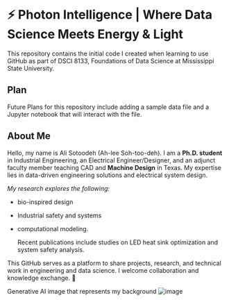 # **⚡ Photon Intelligence | Where Data Science Meets Energy & Light**
This repository contains the initial code I created when learning to use GitHub as part of DSCI 8133, Foundations of Data Science at 
Mississippi State University.

## **Plan**
Future Plans for this repository include adding a sample data file and a Jupyter notebook that will interact with the file. 

## **About Me**
Hello, my name is Ali Sotoodeh (Ah-lee Soh-too-deh). I am a **Ph.D. student** in Industrial Engineering, an Electrical Engineer/Designer, 
and an adjunct faculty member teaching CAD and **Machine Design** in Texas. My expertise lies in data-driven engineering solutions and electrical system design.

*My research explores the following:*
* bio-inspired design
* Industrial safety and systems
* computational modeling.

  Recent publications include studies on LED heat sink optimization and system safety analysis.

This GitHub serves as a platform to share projects, research, and technical work in engineering and data science. I welcome collaboration and knowledge exchange. 🚀


Generative AI image that represents my background
![image](https://github.com/user-attachments/assets/11764904-a3e9-45cc-afd3-b8f7b73e5b17)



